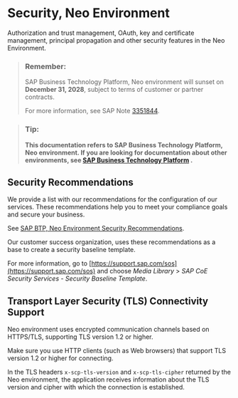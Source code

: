 <!-- loio3438252775d84bdfa211e79147561c99 -->

# Security, Neo Environment

Authorization and trust management, OAuth, key and certificate management, principal propagation and other security features in the Neo Environment.

> ### Remember:  
> SAP Business Technology Platform, Neo environment will sunset on **December 31, 2028**, subject to terms of customer or partner contracts.
> 
> For more information, see SAP Note [3351844](https://me.sap.com/notes/3351844).

> ### Tip:  
> **This documentation refers to SAP Business Technology Platform, Neo environment. If you are looking for documentation about other environments, see [SAP Business Technology Platform](https://help.sap.com/docs/btp/sap-business-technology-platform/sap-business-technology-platform?version=Cloud) .**



<a name="loio3438252775d84bdfa211e79147561c99__section_hv2_mkx_nvb"/>

## Security Recommendations

We provide a list with our recommendations for the configuration of our services. These recommendations help you to meet your compliance goals and secure your business.

See [SAP BTP, Neo Environment Security Recommendations](https://help.sap.com/docs/btp/sap-btp-neo-environment-security-recommendations-ed2ef9c59a8245c9b9505d6bf8305cfb/sap-btp-neo-environment-security-recommendations?version=Cloud).

Our customer success organization, uses these recommendations as a base to create a security baseline template.

For more information, go to [https://support.sap.com/sos](https://support.sap.com/sos) and choose *Media Library* \> *SAP CoE Security Services - Security Baseline Template*.



<a name="loio3438252775d84bdfa211e79147561c99__section_fdb_tjv_42b"/>

## Transport Layer Security \(TLS\) Connectivity Support

Neo environment uses encrypted communication channels based on HTTPS/TLS, supporting TLS version 1.2 or higher.

Make sure you use HTTP clients \(such as Web browsers\) that support TLS version 1.2 or higher for connecting.

In the TLS headers `x-scp-tls-version` and `x-scp-tls-cipher` returned by the Neo environment, the application receives information about the TLS version and cipher with which the connection is established.

